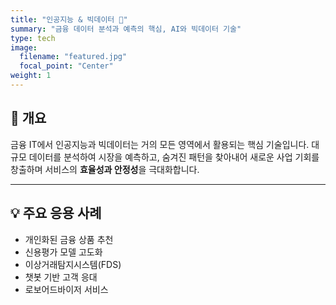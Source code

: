 ```yaml
---
title: "인공지능 & 빅데이터 🤖"
summary: "금융 데이터 분석과 예측의 핵심, AI와 빅데이터 기술"
type: tech
image:
  filename: "featured.jpg"
  focal_point: "Center"
weight: 1
---
```


<!-- <div style="margin: 40px 0;">
  <img 
    src="https://images.unsplash.com/photo-1744640326166-433469d102f2?ixlib=rb-4.1.0&ixid=M3wxMjA3fDB8MHxzZWFyY2h8MTZ8fGFpfGVufDB8fDB8fHwy&auto=format&fit=crop&q=60&w=1200"
    alt="ai 이미지" 
    style="max-width: 100%; border-radius: 10px;"
  >
</div> -->

## 📌 개요
금융 IT에서 인공지능과 빅데이터는 거의 모든 영역에서 활용되는 핵심 기술입니다.
대규모 데이터를 분석하여 시장을 예측하고, 숨겨진 패턴을 찾아내어
새로운 사업 기회를 창출하며 서비스의 **효율성과 안정성**을 극대화합니다.

---

## 💡 주요 응용 사례
- 개인화된 금융 상품 추천
- 신용평가 모델 고도화
- 이상거래탐지시스템(FDS)
- 챗봇 기반 고객 응대
- 로보어드바이저 서비스

<style>
  .article-container h1,
  .article-container h2,
  .article-container h3,
  .article-container p,
  .article-container li {
    text-align: justify;
    word-break: keep-all;
  }
</style>